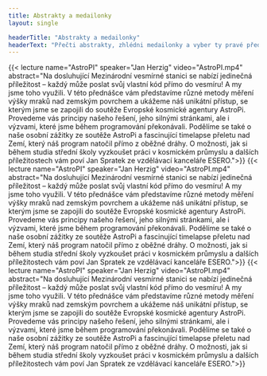 ```yaml
---
title: Abstrakty a medailonky
layout: single

headerTitle: "Abstrakty a medailonky"
headerText: "Přečti abstrakty, zhlédni medailonky a vyber ty pravé přednášky pro Zvaž vědu! Praha 2025."
---
```

{{< lecture 
name="AstroPI"
speaker="Jan Herzig"
video="AstroPI.mp4"
abstract="Na dosluhující Mezinárodní vesmírné stanici se nabízí jedinečná příležitost – každý může poslat svůj vlastní kód přímo do vesmíru! A my jsme toho využili. V této přednášce vám představíme různé metody měření výšky mraků nad zemským povrchem a ukážeme náš unikátní přístup, se kterým jsme se zapojili do soutěže Evropské kosmické agentury AstroPi. Provedeme vás principy našeho řešení, jeho silnými stránkami, ale i výzvami, které jsme během programování překonávali. Podělíme se také o naše osobní zážitky ze soutěže AstroPi a fascinující timelapse přeletu nad Zemí, který náš program natočil přímo z oběžné dráhy. O možnosti, jak si během studia střední školy vyzkoušet práci v kosmickém průmyslu a dalších příležitostech vám poví Jan Spratek ze vzdělávací kanceláře ESERO.">}}
{{< lecture 
name="AstroPI"
speaker="Jan Herzig"
video="AstroPI.mp4"
abstract="Na dosluhující Mezinárodní vesmírné stanici se nabízí jedinečná příležitost – každý může poslat svůj vlastní kód přímo do vesmíru! A my jsme toho využili. V této přednášce vám představíme různé metody měření výšky mraků nad zemským povrchem a ukážeme náš unikátní přístup, se kterým jsme se zapojili do soutěže Evropské kosmické agentury AstroPi. Provedeme vás principy našeho řešení, jeho silnými stránkami, ale i výzvami, které jsme během programování překonávali. Podělíme se také o naše osobní zážitky ze soutěže AstroPi a fascinující timelapse přeletu nad Zemí, který náš program natočil přímo z oběžné dráhy. O možnosti, jak si během studia střední školy vyzkoušet práci v kosmickém průmyslu a dalších příležitostech vám poví Jan Spratek ze vzdělávací kanceláře ESERO.">}}
{{< lecture 
name="AstroPI"
speaker="Jan Herzig"
video="AstroPI.mp4"
abstract="Na dosluhující Mezinárodní vesmírné stanici se nabízí jedinečná příležitost – každý může poslat svůj vlastní kód přímo do vesmíru! A my jsme toho využili. V této přednášce vám představíme různé metody měření výšky mraků nad zemským povrchem a ukážeme náš unikátní přístup, se kterým jsme se zapojili do soutěže Evropské kosmické agentury AstroPi. Provedeme vás principy našeho řešení, jeho silnými stránkami, ale i výzvami, které jsme během programování překonávali. Podělíme se také o naše osobní zážitky ze soutěže AstroPi a fascinující timelapse přeletu nad Zemí, který náš program natočil přímo z oběžné dráhy. O možnosti, jak si během studia střední školy vyzkoušet práci v kosmickém průmyslu a dalších příležitostech vám poví Jan Spratek ze vzdělávací kanceláře ESERO.">}}
